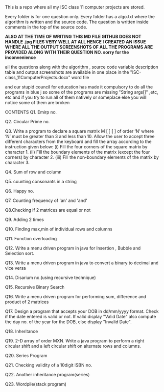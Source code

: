 This is a repo where all my ISC class 11 computer projects are stored.

Every folder is for one question only. Every folder has a algo.txt where
the algorithm is written and the source code. The question is written inside
comments in the top of the source code.

**ALSO AT THE TIME OF WRITING THIS MD FILE
GITHUB DOES NOT HANDLE .jpg FILES VERY WELL AT ALL
HENCE I CREATED AN ISSUE WHERE ALL THE OUTPUT SCREENSHOTS 
OF ALL THE PROGRAMS ARE PROVIDED ALONG WITH THEIR QUESTION NO.
sorry for the inconvenience**

all the questions along with the algorithm , source code variable description 
table and output screenshots are available in one place in the 
"ISC-class_11ComputerProjects.docx" word file

and our stupid council for education has made it compulsory to do all
the programs in blue j so some of the programs are missing "String args[]" ,etc, etc 
and if you try to run all of them natively or someplace else you will notice some of them are broken 



CONTENTS
Q1. Emirp no.

Q2. Circular Prime no.

Q3. Write a program to declare a square matrix M [ ] [ ] of order ‘N’ where ‘N’ must be greater than 3 and less than 10. Allow the user to accept three different characters from the keyboard and fill the array according to the instruction given below: 
(i) Fill the four corners of the square matrix by character 1. 
(ii) Fill the boundary elements of the matrix (except the four corners) by character 2. 
(iii) Fill the non-boundary elements of the matrix by character 3.

Q4. Sum of row and column

Q5. counting consonants in a string

Q6. Happy no.

Q7. Counting frequency of 'an' and 'and'

Q8.Checking if 2 matrices are equal or not

Q9. Adding 2 times

Q10. Finding max,min of individual rows and columns

Q11. Function overloading

Q12. Write a menu driven program in java for Insertion , Bubble and Selection sort.

Q13. Write a menu driven program in java to convert a binary to decimal and vice versa

Q14. Disarium no.(using recursive technique)

Q15. Recursive Binary Search

Q16. Write a menu driven program for performing sum, difference and product of 2 matrices

Q17. Design a program that accepts your DOB in dd/mm/yyyy format.
Check if the date entered is valid or not. If valid display "Valid Date" 
also compute the day no. of the year for the DOB, else display "Invalid Date".

Q18. Inheritance

Q19. 2-D array of order MXN. Write a java program to perform a right circular shift and a left circular shift on alternate rows and columns. 

Q20. Series Program

Q21. Checking validity of a 10digit ISBN no.

Q22. Another inheritance program(series)

Q23. Wordpile(stack program)